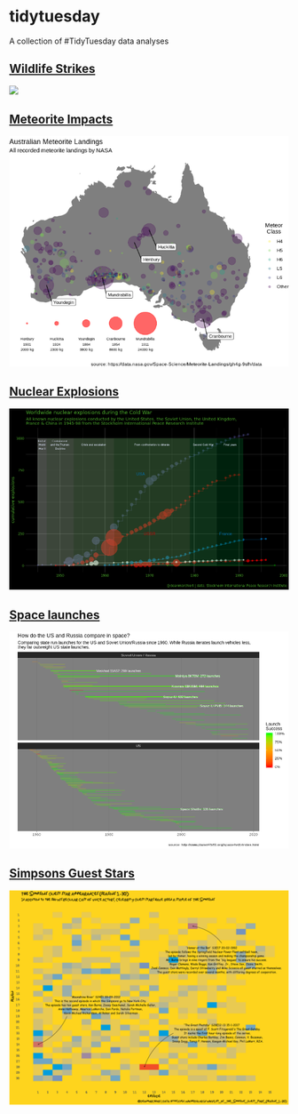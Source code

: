 # tidytuesday
A collection of #TidyTuesday data analyses

## [Wildlife Strikes](https://github.com/rfordatascience/tidytuesday/tree/master/data/2019/2019-07-23)  
![](/img/bird/-strike.png)  

## [Meteorite Impacts](https://github.com/rfordatascience/tidytuesday/tree/master/data/2019/2019-06-11)  
![](/img/meteorite.png)  

## [Nuclear Explosions](https://github.com/rfordatascience/tidytuesday/tree/master/data/2019/2019-08-20)  
![](/img/nuclear.png)  

## [Space launches](https://github.com/rfordatascience/tidytuesday/tree/master/data/2019/2019-01-15)  
![](/img/space.png)    

## [Simpsons Guest Stars](https://github.com/rfordatascience/tidytuesday/tree/master/data/2019/2019-08-27)  
![](/img/simpsons.png)

